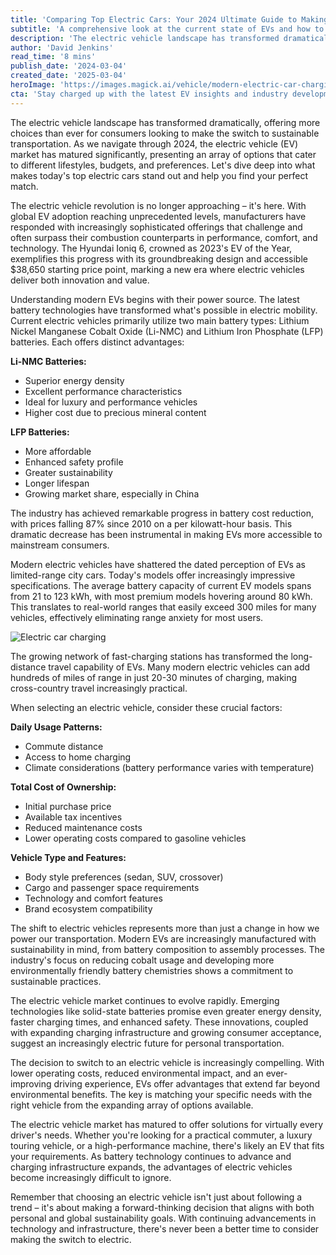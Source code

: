 ```yaml
---
title: 'Comparing Top Electric Cars: Your 2024 Ultimate Guide to Making the Smart Switch'
subtitle: 'A comprehensive look at the current state of EVs and how to choose the right one'
description: 'The electric vehicle landscape has transformed dramatically in 2024, offering more choices than ever. From battery technology advances to expanded charging networks, discover why now might be the perfect time to make the switch to an EV. Learn about the latest developments in range, performance, and sustainability that are making electric vehicles an increasingly compelling choice for modern drivers.'
author: 'David Jenkins'
read_time: '8 mins'
publish_date: '2024-03-04'
created_date: '2025-03-04'
heroImage: 'https://images.magick.ai/vehicle/modern-electric-car-charging-station.jpg'
cta: 'Stay charged up with the latest EV insights and industry developments! Follow us on LinkedIn for expert analysis, breaking news, and in-depth coverage of the electric vehicle revolution.'
---
```


The electric vehicle landscape has transformed dramatically, offering more choices than ever for consumers looking to make the switch to sustainable transportation. As we navigate through 2024, the electric vehicle (EV) market has matured significantly, presenting an array of options that cater to different lifestyles, budgets, and preferences. Let's dive deep into what makes today's top electric cars stand out and help you find your perfect match.

The electric vehicle revolution is no longer approaching – it's here. With global EV adoption reaching unprecedented levels, manufacturers have responded with increasingly sophisticated offerings that challenge and often surpass their combustion counterparts in performance, comfort, and technology. The Hyundai Ioniq 6, crowned as 2023's EV of the Year, exemplifies this progress with its groundbreaking design and accessible $38,650 starting price point, marking a new era where electric vehicles deliver both innovation and value.

Understanding modern EVs begins with their power source. The latest battery technologies have transformed what's possible in electric mobility. Current electric vehicles primarily utilize two main battery types: Lithium Nickel Manganese Cobalt Oxide (Li-NMC) and Lithium Iron Phosphate (LFP) batteries. Each offers distinct advantages:

**Li-NMC Batteries:**
- Superior energy density
- Excellent performance characteristics
- Ideal for luxury and performance vehicles
- Higher cost due to precious mineral content

**LFP Batteries:**
- More affordable
- Enhanced safety profile
- Greater sustainability
- Longer lifespan
- Growing market share, especially in China

The industry has achieved remarkable progress in battery cost reduction, with prices falling 87% since 2010 on a per kilowatt-hour basis. This dramatic decrease has been instrumental in making EVs more accessible to mainstream consumers.

Modern electric vehicles have shattered the dated perception of EVs as limited-range city cars. Today's models offer increasingly impressive specifications. The average battery capacity of current EV models spans from 21 to 123 kWh, with most premium models hovering around 80 kWh. This translates to real-world ranges that easily exceed 300 miles for many vehicles, effectively eliminating range anxiety for most users.

![Electric car charging](https://i.magick.ai/electric_car_charging_station)

The growing network of fast-charging stations has transformed the long-distance travel capability of EVs. Many modern electric vehicles can add hundreds of miles of range in just 20-30 minutes of charging, making cross-country travel increasingly practical.

When selecting an electric vehicle, consider these crucial factors:

**Daily Usage Patterns:**
- Commute distance
- Access to home charging
- Climate considerations (battery performance varies with temperature)

**Total Cost of Ownership:**
- Initial purchase price
- Available tax incentives
- Reduced maintenance costs
- Lower operating costs compared to gasoline vehicles

**Vehicle Type and Features:**
- Body style preferences (sedan, SUV, crossover)
- Cargo and passenger space requirements
- Technology and comfort features
- Brand ecosystem compatibility

The shift to electric vehicles represents more than just a change in how we power our transportation. Modern EVs are increasingly manufactured with sustainability in mind, from battery composition to assembly processes. The industry's focus on reducing cobalt usage and developing more environmentally friendly battery chemistries shows a commitment to sustainable practices.

The electric vehicle market continues to evolve rapidly. Emerging technologies like solid-state batteries promise even greater energy density, faster charging times, and enhanced safety. These innovations, coupled with expanding charging infrastructure and growing consumer acceptance, suggest an increasingly electric future for personal transportation.

The decision to switch to an electric vehicle is increasingly compelling. With lower operating costs, reduced environmental impact, and an ever-improving driving experience, EVs offer advantages that extend far beyond environmental benefits. The key is matching your specific needs with the right vehicle from the expanding array of options available.

The electric vehicle market has matured to offer solutions for virtually every driver's needs. Whether you're looking for a practical commuter, a luxury touring vehicle, or a high-performance machine, there's likely an EV that fits your requirements. As battery technology continues to advance and charging infrastructure expands, the advantages of electric vehicles become increasingly difficult to ignore.

Remember that choosing an electric vehicle isn't just about following a trend – it's about making a forward-thinking decision that aligns with both personal and global sustainability goals. With continuing advancements in technology and infrastructure, there's never been a better time to consider making the switch to electric.